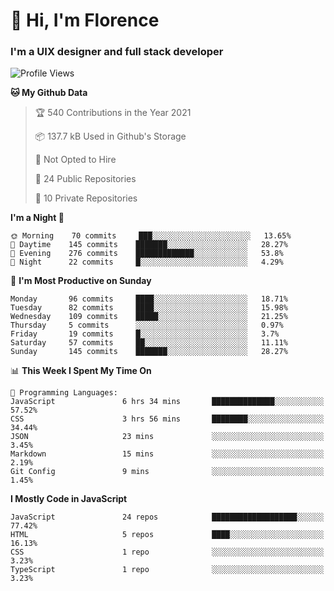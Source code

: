 <h1>👋 Hi, I'm Florence</h1>
<h3>I'm a UIX designer and full stack developer</h3>


<!--START_SECTION:waka-->
![Profile Views](http://img.shields.io/badge/Profile%20Views-18-blue)

**🐱 My Github Data** 

> 🏆 540 Contributions in the Year 2021
 > 
> 📦 137.7 kB Used in Github's Storage 
 > 
> 🚫 Not Opted to Hire
 > 
> 📜 24 Public Repositories 
 > 
> 🔑 10 Private Repositories  
 > 
**I'm a Night 🦉** 

```text
🌞 Morning    70 commits     ███░░░░░░░░░░░░░░░░░░░░░░   13.65% 
🌆 Daytime    145 commits    ███████░░░░░░░░░░░░░░░░░░   28.27% 
🌃 Evening    276 commits    █████████████░░░░░░░░░░░░   53.8% 
🌙 Night      22 commits     █░░░░░░░░░░░░░░░░░░░░░░░░   4.29%

```
📅 **I'm Most Productive on Sunday** 

```text
Monday       96 commits     ████░░░░░░░░░░░░░░░░░░░░░   18.71% 
Tuesday      82 commits     ████░░░░░░░░░░░░░░░░░░░░░   15.98% 
Wednesday    109 commits    █████░░░░░░░░░░░░░░░░░░░░   21.25% 
Thursday     5 commits      ░░░░░░░░░░░░░░░░░░░░░░░░░   0.97% 
Friday       19 commits     █░░░░░░░░░░░░░░░░░░░░░░░░   3.7% 
Saturday     57 commits     ██░░░░░░░░░░░░░░░░░░░░░░░   11.11% 
Sunday       145 commits    ███████░░░░░░░░░░░░░░░░░░   28.27%

```


📊 **This Week I Spent My Time On** 

```text
💬 Programming Languages: 
JavaScript               6 hrs 34 mins       ██████████████░░░░░░░░░░░   57.52% 
CSS                      3 hrs 56 mins       ████████░░░░░░░░░░░░░░░░░   34.44% 
JSON                     23 mins             ░░░░░░░░░░░░░░░░░░░░░░░░░   3.45% 
Markdown                 15 mins             ░░░░░░░░░░░░░░░░░░░░░░░░░   2.19% 
Git Config               9 mins              ░░░░░░░░░░░░░░░░░░░░░░░░░   1.45%

```

**I Mostly Code in JavaScript** 

```text
JavaScript               24 repos            ███████████████████░░░░░░   77.42% 
HTML                     5 repos             ████░░░░░░░░░░░░░░░░░░░░░   16.13% 
CSS                      1 repo              ░░░░░░░░░░░░░░░░░░░░░░░░░   3.23% 
TypeScript               1 repo              ░░░░░░░░░░░░░░░░░░░░░░░░░   3.23%

```



<!--END_SECTION:waka-->
